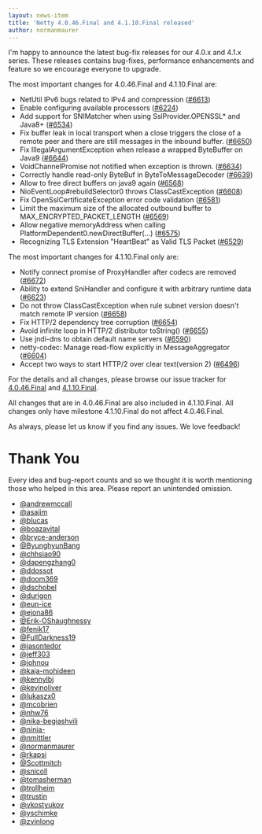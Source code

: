```yaml
---
layout: news-item
title: 'Netty 4.0.46.Final and 4.1.10.Final released'
author: normanmaurer
---
```


I'm happy to announce the latest bug-fix releases for our 4.0.x and 4.1.x series.
These releases contains bug-fixes, performance enhancements and feature so we encourage everyone to upgrade.

The most important changes for 4.0.46.Final and 4.1.10.Final are:

* NetUtil IPv6 bugs related to IPv4 and compression ([#6613](https://github.com/netty/netty/pull/6613))
* Enable configuring available processors  ([#6224](https://github.com/netty/netty/pull/6224))
* Add support for SNIMatcher when using SslProvider.OPENSSL* and Java8+ ([#6534](https://github.com/netty/netty/pull/#6534))
* Fix buffer leak in local transport when a close triggers the close of a remote peer and there are still messages in the inbound buffer. ([#6650](https://github.com/netty/netty/issues/6650))
* Fix IllegalArgumentException when release a wrapped ByteBuffer on Java9 ([#6644](https://github.com/netty/netty/issues/6644))
* VoidChannelPromise not notified when exception is thrown.  ([#6634](https://github.com/netty/netty/pull/6634))
* Correctly handle read-only ByteBuf in ByteToMessageDecoder ([#6639](https://github.com/netty/netty/pull/6639))
* Allow to free direct buffers on java9 again  ([#6568](https://github.com/netty/netty/pull/6568))
* NioEventLoop#rebuildSelector0 throws ClassCastException ([#6608](https://github.com/netty/netty/pull/6608))
* Fix OpenSslCertificateException error code validation  ([#6581](https://github.com/netty/netty/pull/6581))
* Limit the maximum size of the allocated outbound buffer to MAX_ENCRYPTED_PACKET_LENGTH ([#6569](https://github.com/netty/netty/pull/6569))
* Allow negative memoryAddress when calling PlatformDependent0.newDirectBuffer(...) ([#6575](https://github.com/netty/netty/pull/6575))
* Recognizing TLS Extension "HeartBeat" as Valid TLS Packet ([#6529](https://github.com/netty/netty/pull/6529))

The most important changes for 4.1.10.Final only are:

* Notify connect promise of ProxyHandler after codecs are removed ([#6672](https://github.com/netty/netty/pull/6672))
* Ability to extend SniHandler and configure it with arbitrary runtime data ([#6623](https://github.com/netty/netty/pull/6623))
* Do not throw ClassCastException when rule subnet version doesn't match remote IP version ([#6658](https://github.com/netty/netty/pull/6658))
* Fix HTTP/2 dependency tree corruption ([#6654](https://github.com/netty/netty/pull/6654))
* Avoid infinite loop in HTTP/2 distributor toString()  ([#6655](https://github.com/netty/netty/pull/6655))
* Use jndi-dns to obtain default name servers ([#6590](https://github.com/netty/netty/pull/6590))
* netty-codec: Manage read-flow explicitly in MessageAggregator ([#6604](https://github.com/netty/netty/pull/6604))
* Accept two ways to start HTTP/2 over clear text(version 2)
([#6496](https://github.com/netty/netty/pull/6496))

For the details and all changes, please browse our issue tracker for [4.0.46.Final](https://github.com/netty/netty/milestone/161?closed=1) and [4.1.10.Final](https://github.com/netty/netty/milestone/160?closed=1).

All changes that are in 4.0.46.Final are also included in 4.1.10.Final. All changes only have milestone 4.1.10.Final do not affect 4.0.46.Final.

As always, please let us know if you find any issues. We love feedback!

# Thank You

Every idea and bug-report counts and so we thought it is worth mentioning those who helped in this area. Please report an unintended omission.


* [@andrewmccall](https://github.com/andrewmccall)
* [@asajim](https://github.com/asajim)
* [@blucas](https://github.com/blucas)
* [@boazavital](https://github.com/boazavital)
* [@bryce-anderson](https://github.com/bryce-anderson)
* [@ByunghyunBang](https://github.com/ByunghyunBang)  
* [@chhsiao90](https://github.com/chhsiao90)  
* [@dapengzhang0](https://github.com/dapengzhang0)
* [@ddossot](https://github.com/ddossot)
* [@doom369](https://github.com/doom369)
* [@dschobel](https://github.com/dschobel)
* [@durigon](https://github.com/durigon)
* [@eun-ice](https://github.com/eun-ice)
* [@ejona86](https://github.com/ejona86)
* [@Erik-OShaughnessy](https://github.com/Erik-OShaughnessy)
* [@fenik17](https://github.com/fenik17)  
* [@FullDarkness19](https://github.com/FullDarkness19)  
* [@jasontedor](https://github.com/jasontedor)
* [@jeff303](https://github.com/jeff303)
* [@johnou](https://github.com/johnou)  
* [@kaja-mohideen](https://github.com/kaja-mohideen)  
* [@kennylbj](https://github.com/kennylbj)  
* [@kevinoliver](https://github.com/kevinoliver)  
* [@lukaszx0](https://github.com/lukaszx0)  
* [@mcobrien](https://github.com/mcobrien)   
* [@nhw76](https://github.com/nhw76)
* [@nika-begiashvili](https://github.com/nika-begiashvili)
* [@ninja-](https://github.com/ninja-)
* [@nmittler](https://github.com/nmittler)
* [@normanmaurer](https://github.com/normanmaurer)
* [@rkapsi](https://github.com/rkapsi)
* [@Scottmitch](https://github.com/Scottmitch)
* [@snicoll](https://github.com/snicoll)
* [@tomasherman](https://github.com/tomasherman)
* [@trollheim](https://github.com/trollheim)
* [@trustin](https://github.com/trustin)
* [@vkostyukov](https://github.com/vkostyukov)
* [@yschimke](https://github.com/yschimke)
* [@zvinlong](https://github.com/zvinlong)
